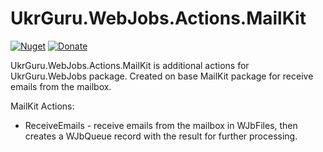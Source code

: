 # UkrGuru.WebJobs.Actions.MailKit
[![Nuget](https://img.shields.io/nuget/v/UkrGuru.WebJobs.Actions.MailKit)](https://www.nuget.org/packages/UkrGuru.WebJobs.Actions.MailKit/)
[![Donate](https://www.paypalobjects.com/en_US/i/btn/btn_donate_SM.gif)](https://www.paypal.com/donate/?hosted_button_id=BPUF3H86X96YN)

UkrGuru.WebJobs.Actions.MailKit is additional actions for UkrGuru.WebJobs package. 
Created on base MailKit package for receive emails from the mailbox.

MailKit Actions:
- ReceiveEmails - receive emails from the mailbox in WJbFiles, then creates a WJbQueue record with the result for further processing.
